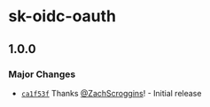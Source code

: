 # sk-oidc-oauth

## 1.0.0

### Major Changes

- [`ca1f53f`](https://github.com/ZachScroggins/sk-oidc-oauth/commit/ca1f53f89a418137a9a8a912864eb09bd32aeba8) Thanks [@ZachScroggins](https://github.com/ZachScroggins)! - Initial release
